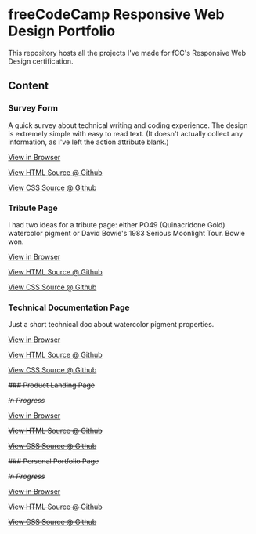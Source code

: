 # freeCodeCamp Responsive Web Design Portfolio

This repository hosts all the projects I've made for fCC's Responsive Web Design certification.

## Content

### Survey Form

A quick survey about technical writing and coding experience. The design is extremely simple with easy to read text.
(It doesn't actually collect any information, as I've left the action attribute blank.)

[View in Browser](https://nessdocs.github.io/fCC-Responsive-Web-Design/Survey-Form/index.html)

[View HTML Source @ Github](https://github.com/nessdocs/fCC-Responsive-Web-Design/blob/main/Survey-Form/index.html)

[View CSS Source @ Github](https://github.com/nessdocs/fCC-Responsive-Web-Design/blob/main/Survey-Form/styles.css)

### Tribute Page

I had two ideas for a tribute page: either PO49 (Quinacridone Gold) watercolor pigment or David Bowie's 1983 Serious Moonlight Tour. Bowie won.

[View in Browser](https://nessdocs.github.io/fCC-Responsive-Web-Design/Tribute-Page/index.html)

[View HTML Source @ Github](https://github.com/nessdocs/fCC-Responsive-Web-Design/blob/main/Tribute-Page/index.html)

[View CSS Source @ Github](https://github.com/nessdocs/fCC-Responsive-Web-Design/blob/main/Tribute-Page/styles.css)

### Technical Documentation Page

Just a short technical doc about watercolor pigment properties.

[View in Browser](https://nessdocs.github.io/fCC-Responsive-Web-Design/Technical-Documentation-Page/index.html)

[View HTML Source @ Github](https://github.com/nessdocs/fCC-Responsive-Web-Design/blob/main/Technical-Documentation-Page/index.html)

[View CSS Source @ Github](https://github.com/nessdocs/fCC-Responsive-Web-Design/blob/main/Technical-Documentation-Page/styles.css)

~~### Product Landing Page~~

~~*In Progress*~~

~~[View in Browser]()~~

~~[View HTML Source @ Github]()~~

~~[View CSS Source @ Github]()~~

~~### Personal Portfolio Page~~

~~*In Progress*~~

~~[View in Browser]()~~

~~[View HTML Source @ Github]()~~

~~[View CSS Source @ Github]()~~
